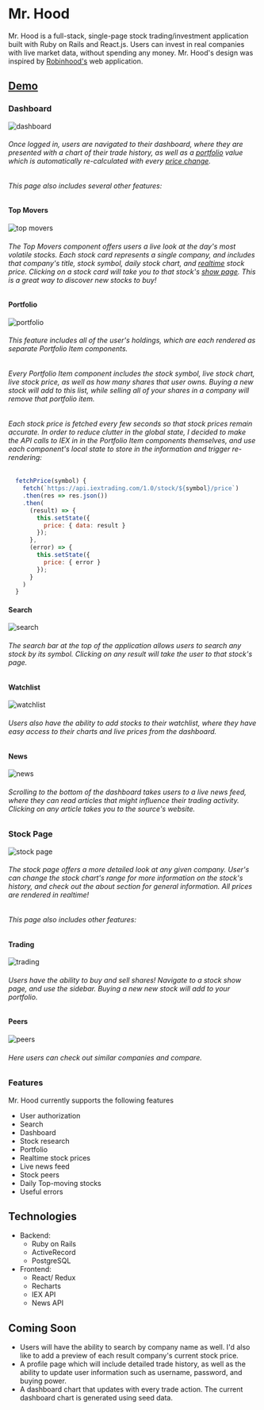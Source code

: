 # Mr. Hood

Mr. Hood is a full-stack, single-page stock trading/investment application built with Ruby on Rails and React.js. Users can invest in real companies with live market data, without spending any money. Mr. Hood's design was inspired by [Robinhood's](https://www.robinhood.com/) web application.

## [Demo](https://mrhood.herokuapp.com/)


### Dashboard
![dashboard](https://res.cloudinary.com/fullstackimages/image/upload/v1539194939/Mr.Hood/gifs/login.gif)
###### Once logged in, users are navigated to their dashboard, where they are presented with a chart of their trade history, as well as a [portfolio](https://mrhood.herokuapp.com/) value which is automatically re-calculated with every [price change](https://mrhood.herokuapp.com/).


###### This page also includes several other features:

#### Top Movers
![top movers](https://res.cloudinary.com/fullstackimages/image/upload/v1539195485/Mr.Hood/gifs/topmovers.gif)
###### The Top Movers component offers users a live look at the day's most volatile stocks. Each stock card represents a single company, and includes that company's title, stock symbol, daily stock chart, and [realtime](https://mrhood.herokuapp.com/) stock price. Clicking on a stock card will take you to that stock's [show page](https://mrhood.herokuapp.com/).  This is a great way to discover new stocks to buy!

#### Portfolio
![portfolio](https://res.cloudinary.com/fullstackimages/image/upload/v1539195905/Mr.Hood/gifs/portfolio.gif)
###### This feature includes all of the user's holdings, which are each rendered as separate Portfolio Item components.

###### Every Portfolio Item component includes the stock symbol, live stock chart, live stock price, as well as how many shares that user owns. Buying a new stock will add to this list, while selling all of your shares in a company will remove that portfolio item.

###### Each stock price is fetched every few seconds so that stock prices remain accurate. In order to reduce clutter in the global state, I decided to make the API calls to IEX in in the Portfolio Item components themselves, and use each component's local state to store in the information and trigger re-rendering:

```javascript
  fetchPrice(symbol) {
    fetch(`https://api.iextrading.com/1.0/stock/${symbol}/price`)
    .then(res => res.json())
    .then(
      (result) => {
        this.setState({
          price: { data: result }
        });
      },
      (error) => {
        this.setState({
          price: { error }
        });
      }
    )
  }
```

#### Search
![search](https://res.cloudinary.com/fullstackimages/image/upload/v1539196936/Mr.Hood/gifs/search.gif)
###### The search bar at the top of the application allows users to search any stock by its symbol. Clicking on any result will take the user to that stock's page.

#### Watchlist
![watchlist](https://res.cloudinary.com/fullstackimages/image/upload/v1539196505/Mr.Hood/gifs/watchlist.gif)
###### Users also have the ability to add stocks to their watchlist, where they have easy access to their charts and live prices from the dashboard.

#### News
![news](https://res.cloudinary.com/fullstackimages/image/upload/v1539197370/Mr.Hood/gifs/news.gif)
###### Scrolling to the bottom of the dashboard takes users to a live news feed, where they can read articles that might influence their trading activity. Clicking on any article takes you to the source's website.

### Stock Page
![stock page](https://res.cloudinary.com/fullstackimages/image/upload/v1539197971/Mr.Hood/gifs/stock_page.gif)
###### The stock page offers a more detailed look at any given company. User's can change the stock chart's range for more information on the stock's history, and check out the about section for general information. All prices are rendered in realtime!

###### This page also includes other features:

#### Trading
![trading](https://res.cloudinary.com/fullstackimages/image/upload/v1539200633/Mr.Hood/gifs/trading.gif)
###### Users have the ability to buy and sell shares! Navigate to a stock show page, and use the sidebar. Buying a new new stock will add to your portfolio.

#### Peers
![peers](https://res.cloudinary.com/fullstackimages/image/upload/v1539200625/Mr.Hood/gifs/Peers.gif)
###### Here users can check out similar companies and compare.

### Features

Mr. Hood currently supports the following features

- User authorization  
- Search
- Dashboard
- Stock research
- Portfolio
- Realtime stock prices
- Live news feed
- Stock peers
- Daily Top-moving stocks
- Useful errors

## Technologies

- Backend:
  - Ruby on Rails
  - ActiveRecord
  - PostgreSQL
- Frontend:
  - React/ Redux
  - Recharts
  - IEX API
  - News API


## Coming Soon
- Users will have the ability to search by company name as well. I'd also like to add a preview of each result company's current stock price.
- A profile page which will include detailed trade history, as well as the ability to update user information such as username, password, and buying power.
- A dashboard chart that updates with every trade action. The current dashboard chart is generated using seed data.
